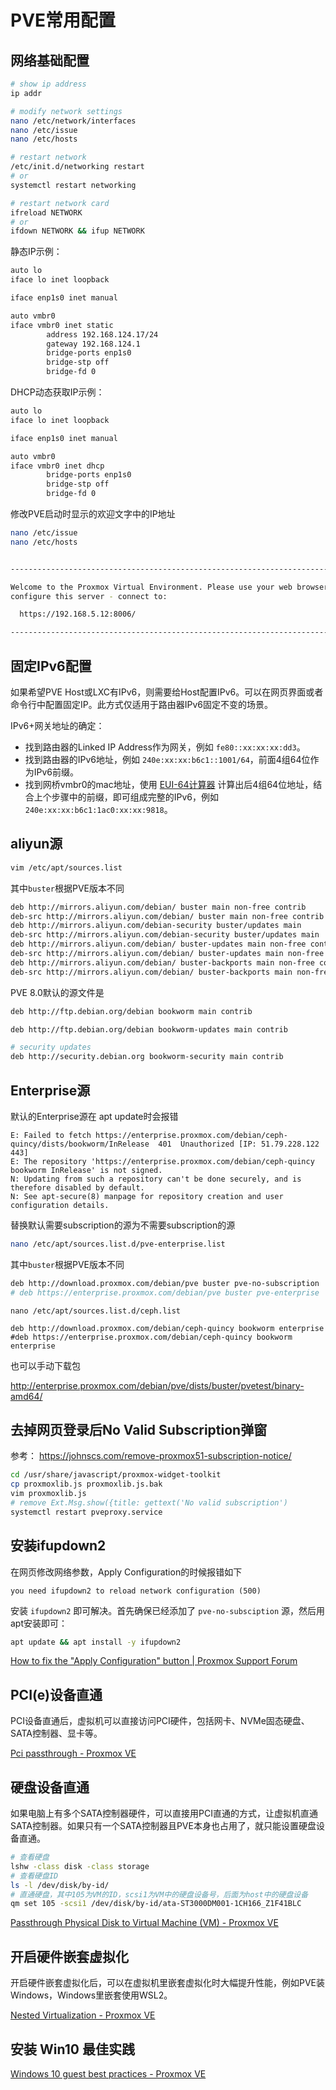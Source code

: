 # PVE常用配置

## 网络基础配置

```bash
# show ip address
ip addr

# modify network settings
nano /etc/network/interfaces
nano /etc/issue
nano /etc/hosts

# restart network
/etc/init.d/networking restart
# or
systemctl restart networking

# restart network card
ifreload NETWORK
# or
ifdown NETWORK && ifup NETWORK
```

静态IP示例：

```bash
auto lo
iface lo inet loopback

iface enp1s0 inet manual

auto vmbr0
iface vmbr0 inet static
        address 192.168.124.17/24
        gateway 192.168.124.1
        bridge-ports enp1s0
        bridge-stp off
        bridge-fd 0
```

DHCP动态获取IP示例：

```bash
auto lo
iface lo inet loopback

iface enp1s0 inet manual

auto vmbr0
iface vmbr0 inet dhcp
        bridge-ports enp1s0
        bridge-stp off
        bridge-fd 0
```


修改PVE启动时显示的欢迎文字中的IP地址

```bash
nano /etc/issue
nano /etc/hosts
```

```bash

------------------------------------------------------------------------------

Welcome to the Proxmox Virtual Environment. Please use your web browser to 
configure this server - connect to:

  https://192.168.5.12:8006/

------------------------------------------------------------------------------

```

## 固定IPv6配置

如果希望PVE Host或LXC有IPv6，则需要给Host配置IPv6。可以在网页界面或者命令行中配置固定IP。此方式仅适用于路由器IPv6固定不变的场景。

IPv6+网关地址的确定：

- 找到路由器的Linked IP Address作为网关，例如 `fe80::xx:xx:xx:dd3`。
- 找到路由器的IPv6地址，例如 `240e:xx:xx:b6c1::1001/64`，前面4组64位作为IPv6前缀。
- 找到网桥vmbr0的mac地址，使用 [EUI-64计算器](https://eui64-calc.princelle.org/) 计算出后4组64位地址，结合上个步骤中的前缀，即可组成完整的IPv6，例如 `240e:xx:xx:b6c1:1ac0:xx:xx:9818`。



## aliyun源

```bash
vim /etc/apt/sources.list
```

其中`buster`根据PVE版本不同
```bash
deb http://mirrors.aliyun.com/debian/ buster main non-free contrib
deb-src http://mirrors.aliyun.com/debian/ buster main non-free contrib
deb http://mirrors.aliyun.com/debian-security buster/updates main
deb-src http://mirrors.aliyun.com/debian-security buster/updates main
deb http://mirrors.aliyun.com/debian/ buster-updates main non-free contrib
deb-src http://mirrors.aliyun.com/debian/ buster-updates main non-free contrib
deb http://mirrors.aliyun.com/debian/ buster-backports main non-free contrib
deb-src http://mirrors.aliyun.com/debian/ buster-backports main non-free contrib
```

PVE 8.0默认的源文件是
```bash
deb http://ftp.debian.org/debian bookworm main contrib

deb http://ftp.debian.org/debian bookworm-updates main contrib

# security updates
deb http://security.debian.org bookworm-security main contrib
```

## Enterprise源

默认的Enterprise源在 apt update时会报错

```
E: Failed to fetch https://enterprise.proxmox.com/debian/ceph-quincy/dists/bookworm/InRelease  401  Unauthorized [IP: 51.79.228.122 443]
E: The repository 'https://enterprise.proxmox.com/debian/ceph-quincy bookworm InRelease' is not signed.
N: Updating from such a repository can't be done securely, and is therefore disabled by default.
N: See apt-secure(8) manpage for repository creation and user configuration details.
```

替换默认需要subscription的源为不需要subscription的源

```bash
nano /etc/apt/sources.list.d/pve-enterprise.list
```

其中`buster`根据PVE版本不同
```bash
deb http://download.proxmox.com/debian/pve buster pve-no-subscription
# deb https://enterprise.proxmox.com/debian/pve buster pve-enterprise
```

```
nano /etc/apt/sources.list.d/ceph.list
```

```
deb http://download.proxmox.com/debian/ceph-quincy bookworm enterprise
#deb https://enterprise.proxmox.com/debian/ceph-quincy bookworm enterprise
```

也可以手动下载包

http://enterprise.proxmox.com/debian/pve/dists/buster/pvetest/binary-amd64/


## 去掉网页登录后No Valid Subscription弹窗

参考： https://johnscs.com/remove-proxmox51-subscription-notice/

```bash
cd /usr/share/javascript/proxmox-widget-toolkit
cp proxmoxlib.js proxmoxlib.js.bak
vim proxmoxlib.js
# remove Ext.Msg.show({title: gettext('No valid subscription')
systemctl restart pveproxy.service
```

## 安装ifupdown2

在网页修改网络参数，Apply Configuration的时候报错如下

```
you need ifupdown2 to reload network configuration (500)
```

安装 `ifupdown2` 即可解决。首先确保已经添加了 `pve-no-subsciption` 源，然后用apt安装即可：

```bash
apt update && apt install -y ifupdown2
```

[How to fix the "Apply Configuration" button | Proxmox Support Forum](https://forum.proxmox.com/threads/how-to-fix-the-apply-configuration-button.73053/)



## PCI(e)设备直通

PCI设备直通后，虚拟机可以直接访问PCI硬件，包括网卡、NVMe固态硬盘、SATA控制器、显卡等。

[Pci passthrough - Proxmox VE](https://pve.proxmox.com/wiki/Pci_passthrough)



## 硬盘设备直通

如果电脑上有多个SATA控制器硬件，可以直接用PCI直通的方式，让虚拟机直通SATA控制器。如果只有一个SATA控制器且PVE本身也占用了，就只能设置硬盘设备直通。

```bash
# 查看硬盘
lshw -class disk -class storage
# 查看硬盘ID
ls -l /dev/disk/by-id/
# 直通硬盘，其中105为VM的ID，scsi1为VM中的硬盘设备号，后面为host中的硬盘设备
qm set 105 -scsi1 /dev/disk/by-id/ata-ST3000DM001-1CH166_Z1F41BLC
```

[Passthrough Physical Disk to Virtual Machine (VM) - Proxmox VE](https://pve.proxmox.com/wiki/Passthrough_Physical_Disk_to_Virtual_Machine_(VM))



## 开启硬件嵌套虚拟化

开启硬件嵌套虚拟化后，可以在虚拟机里嵌套虚拟化时大幅提升性能，例如PVE装Windows，Windows里嵌套使用WSL2。

[Nested Virtualization - Proxmox VE](https://pve.proxmox.com/wiki/Nested_Virtualization)



## 安装 Win10 最佳实践

[Windows 10 guest best practices - Proxmox VE](https://pve.proxmox.com/wiki/Windows_10_guest_best_practices)
